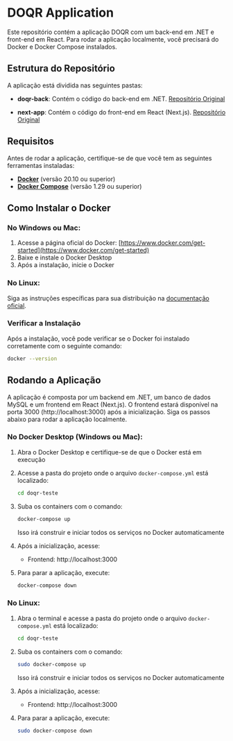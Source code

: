 # DOQR Application

Este repositório contém a aplicação DOQR com um back-end em .NET e front-end em React. Para rodar a aplicação localmente, você precisará do Docker e Docker Compose instalados.

## Estrutura do Repositório

A aplicação está dividida nas seguintes pastas:

- **doqr-back**: Contém o código do back-end em .NET.
   [Repositório Original](https://github.com/nt-pissarra/doqr-back)
  
- **next-app**: Contém o código do front-end em React (Next.js).
   [Repositório Original](https://github.com/nt-pissarra/doqr-front)
   
## Requisitos

Antes de rodar a aplicação, certifique-se de que você tem as seguintes ferramentas instaladas:

- **[Docker](https://www.docker.com/get-started)** (versão 20.10 ou superior)
- **[Docker Compose](https://docs.docker.com/compose/install/)** (versão 1.29 ou superior)

## Como Instalar o Docker

### No Windows ou Mac:

1. Acesse a página oficial do Docker: [https://www.docker.com/get-started](https://www.docker.com/get-started)
2. Baixe e instale o Docker Desktop
3. Após a instalação, inicie o Docker

### No Linux:

Siga as instruções específicas para sua distribuição na [documentação oficial](https://docs.docker.com/engine/install/).

### Verificar a Instalação

Após a instalação, você pode verificar se o Docker foi instalado corretamente com o seguinte comando:

```bash
docker --version
```

## Rodando a Aplicação

A aplicação é composta por um backend em .NET, um banco de dados MySQL e um frontend em React (Next.js). O frontend estará disponível na porta 3000 (http://localhost:3000) após a inicialização. Siga os passos abaixo para rodar a aplicação localmente.

### No Docker Desktop (Windows ou Mac):

1. Abra o Docker Desktop e certifique-se de que o Docker está em execução
2. Acesse a pasta do projeto onde o arquivo `docker-compose.yml` está localizado:
   ```bash
   cd doqr-teste
   ```
3. Suba os containers com o comando:
   ```bash
   docker-compose up
   ```
   Isso irá construir e iniciar todos os serviços no Docker automaticamente

4. Após a inicialização, acesse:
   - Frontend: http://localhost:3000
   
5. Para parar a aplicação, execute:
   ```bash
   docker-compose down
   ```

### No Linux:

1. Abra o terminal e acesse a pasta do projeto onde o arquivo `docker-compose.yml` está localizado:
   ```bash
   cd doqr-teste
   ```
2. Suba os containers com o comando:
   ```bash
   sudo docker-compose up
   ```
   Isso irá construir e iniciar todos os serviços no Docker automaticamente

3. Após a inicialização, acesse:
   - Frontend: http://localhost:3000
   
4. Para parar a aplicação, execute:
   ```bash
   sudo docker-compose down
   ```
